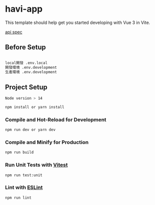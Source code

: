 # havi-app

This template should help get you started developing with Vue 3 in Vite.

[api spec](http://34.80.81.194/api/documentation)

## Before Setup

```sh

local開發 .env.local
開發環境 .env.development
生產環境 .env.development

```

## Project Setup

```sh
Node version > 14

npm install or yarn install
```

### Compile and Hot-Reload for Development

```sh
npm run dev or yarn dev
```

### Compile and Minify for Production

```sh
npm run build
```

### Run Unit Tests with [Vitest](https://vitest.dev/)

```sh
npm run test:unit
```

### Lint with [ESLint](https://eslint.org/)

```sh
npm run lint
```
